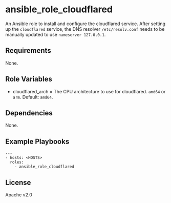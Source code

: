 # ansible_role_cloudflared

An Ansible role to install and configure the cloudflared service. After setting up the `cloudflared` service, the DNS resolver `/etc/resolv.conf` needs to be manually updated to use `nameserver 127.0.0.1`.

## Requirements

None.

## Role Variables

* cloudflared_arch = The CPU architecture to use for cloudflared. `amd64` or `arm`. Default: `amd64`.

## Dependencies

None.

## Example Playbooks

```
---
- hosts: <HOSTS>
  roles:
    - ansible_role_cloudflared
```

## License

Apache v2.0
